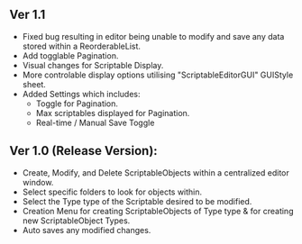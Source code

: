## Ver 1.1
- Fixed bug resulting in editor being unable to modify and save any data stored within a ReorderableList.
- Add togglable Pagination.
- Visual changes for Scriptable Display.
- More controlable display options utilising "ScriptableEditorGUI" GUIStyle sheet.
- Added Settings which includes:
    - Toggle for Pagination.
    - Max scriptables displayed for Pagination.
    - Real-time / Manual Save Toggle

## Ver 1.0 (Release Version):
- Create, Modify, and Delete ScriptableObjects within a centralized editor window.
- Select specific folders to look for objects within.
- Select the Type type of the Scriptable desired to be modified.
- Creation Menu for creating ScriptableObjects of Type type & for creating new ScriptableObject Types.
- Auto saves any modified changes.